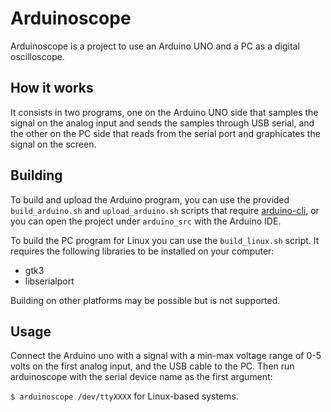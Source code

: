 # Arduinoscope

Arduinoscope is a project to use an Arduino UNO and a PC as a digital oscilloscope.

## How it works

It consists in two programs, one on the Arduino UNO side that samples the signal on the analog input and sends the samples through USB serial, and the other on the PC side that reads from the serial port and graphicates the signal on the screen.

## Building

To build and upload the Arduino program, you can use the provided `build_arduino.sh` and `upload_arduino.sh` scripts that require [arduino-cli](https://github.com/arduino/arduino-cli), or you can  open the project under `arduino_src` with the Arduino IDE.

To build the PC program for Linux you can use the `build_linux.sh` script. It requires the following libraries to be installed on your computer:

- gtk3
- libserialport

Building on other platforms may be possible but is not supported.

## Usage

Connect the Arduino uno with a signal with a min-max voltage range of 0-5 volts on the first analog input, and the USB cable to the PC. Then run arduinoscope with the serial device name as the first argument:

`$ arduinoscope /dev/ttyXXXX` for Linux-based systems.

